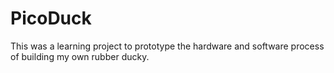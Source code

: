 # PicoDuck
This was a learning project to prototype the hardware and software process of building my own rubber ducky.
